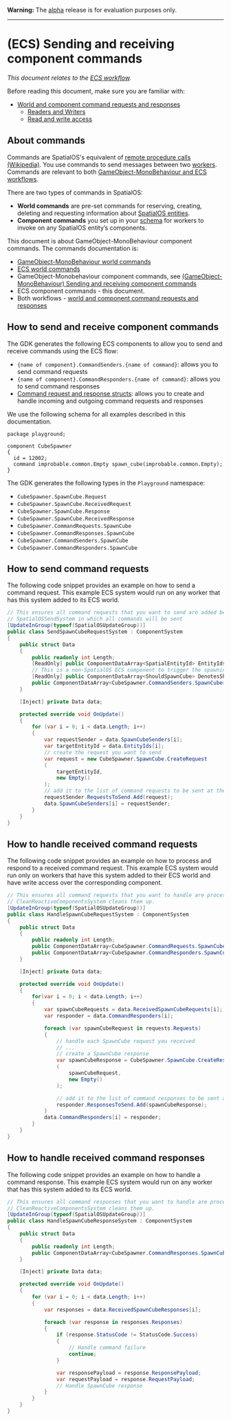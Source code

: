 **Warning:** The [alpha](https://docs.improbable.io/reference/latest/shared/release-policy#maturity-stages) release is for evaluation purposes only.

-----
[//]: # (Doc of docs reference 34)
[//]: # (Tech writer review)
# (ECS) Sending and receiving component commands
 _This document relates to the [ECS workflow](../intro-workflows-spos-entities.md)._

Before reading this document, make sure you are familiar with:
* [World and component command requests and responses](../world-component-commands-requests-responses.md)
  * [Readers and Writers](./readers-writers.md)
  * [Read and write access](./glossary.md#authority)

## About commands
Commands are SpatialOS's equivalent of [remote procedure calls (Wikipedia)](https://en.wikipedia.org/wiki/Remote_procedure_call). You use commands to send messages between two [workers](../workers/workers-in-the-gdk.md). Commands are relevant to both [GameObject-MonoBehaviour and ECS workflows](../intro-workflow-spos-entities.md).<br/>

There are two types of commands in SpatialOS:
* **World commands** are pre-set commands for reserving, creating, deleting and requesting information about [SpatialOS entities](../glossary.md#spatialos-entities).
* **Component commands** you set up in your [schema](../glossary.md#schema) for workers to invoke on any SpatialOS entity’s components. 

This document is about GameObject-MonoBehaviour component commands. The commands documentation is:
* [GameObject-MonoBehaviour world commands](./gomb-world-commands)
* [ECS world commands](../ecs/ecs-world-commands.md)
* GameObject-Monobehaviour component commands, see [(GameObject-MonoBehaviour) Sending and receiving component commands](../gameobject/sending-receiving-commands.md)
* ECS component commands - this document.
* Both workflows - [world and component command requests and responses](../world-component-commands-requests-responses.md)


## How to send and receive component commands
The GDK generates the following ECS components to allow you to send and receive commands using the ECS flow:
  * `{name of component}.CommandSenders.{name of command}`: allows you to send command requests
  * `{name of component}.CommandResponders.{name of command}`: allows you to send command responses
  * [Command request and response structs](): allows you to create and handle incoming and outgoing command requests and responses

We use the following schema for all examples described in this documentation.
```
package playground;

component CubeSpawner
{
  id = 12002;
  command improbable.common.Empty spawn_cube(improbable.common.Empty);
}
```

The GDK generates the following types in the `Playground` namespace:
  * `CubeSpawner.SpawnCube.Request`
  * `CubeSpawner.SpawnCube.ReceivedRequest`
  * `CubeSpawner.SpawnCube.Response`
  * `CubeSpawner.SpawnCube.ReceivedResponse`
  * `CubeSpawner.CommandRequests.SpawnCube`
  * `CubeSpawner.CommandResponses.SpawnCube`
  * `CubeSpawner.CommandSenders.SpawnCube`
  * `CubeSpawner.CommandResponders.SpawnCube`

## How to send command requests

The following code snippet provides an example on how to send a command request.
This example ECS system would run on any worker that has this system added to its ECS world.

```csharp
// This ensures all command requests that you want to send are added before the 
// SpatialOSSendSystem in which all commands will be sent
[UpdateInGroup(typeof(SpatialOSUpdateGroup))]
public class SendSpawnCubeRequestSystem : ComponentSystem
{
    public struct Data
    {
        public readonly int Length;
        [ReadOnly] public ComponentDataArray<SpatialEntityId> EntityIds;
        // This is a non-SpatialOS ECS component to trigger the spawning
        [ReadOnly] public ComponentDataArray<ShouldSpawnCube> DenotesShouldSpawnCube;
        public ComponentDataArray<CubeSpawner.CommandSenders.SpawnCube> SpawnCubeSenders;
    }

    [Inject] private Data data;

    protected override void OnUpdate()
    {
        for (var i = 0; i < data.Length; i++)
        {
            var requestSender = data.SpawnCubeSenders[i];
            var targetEntityId = data.EntityIds[i];
            // create the request you want to send
            var request = new CubeSpawner.SpawnCube.CreateRequest
            (
                targetEntityId,
                new Empty()
            );
            // add it to the list of command requests to be sent at the end of the current update loop
            requestSender.RequestsToSend.Add(request);
            data.SpawnCubeSenders[i] = requestSender;
        }
    }
}
```

## How to handle received command requests

The following code snippet provides an example on how to process and respond to a received command request.
This example ECS system would run only on workers that have this system added to their ECS world and have write access over the corresponding component.

```csharp
// This ensures all command requests that you want to handle are processed before the 
// CleanReactiveComponentsSystem cleans them up.
[UpdateInGroup(typeof(SpatialOSUpdateGroup))]
public class HandleSpawnCubeRequestSystem : ComponentSystem
{
    public struct Data
    {
        public readonly int Length;
        public ComponentDataArray<CubeSpawner.CommandRequests.SpawnCube> ReceivedSpawnCubeRequests;
        public ComponentDataArray<CubeSpawner.CommandResponders.SpawnCube> CommandResponders;
    }

    [Inject] private Data data;

    protected override void OnUpdate()
    {
        for(var i = 0; i < data.Length; i++)
        {
            var spawnCubeRequests = data.ReceivedSpawnCubeRequests[i];
            var responder = data.CommandResponders[i];

            foreach (var spawnCubeRequest in requests.Requests)
            {
                // handle each SpawnCube request you received
                // ...
                // create a SpawnCube response
                var spawnCubeResponse = CubeSpawner.SpawnCube.CreateResponse
                (
                    spawnCubeRequest,
                    new Empty()
                );

                // add it to the list of command responses to be sent at the end of the current update loop
                responder.ResponsesToSend.Add(spawnCubeResponse);
            }
            data.CommandResponders[i] = responder;
        }
    }
}
```

## How to handle received command responses

The following code snippet provides an example on how to handle a command response.
This example ECS system would run on any worker that has this system added to its ECS world.

```csharp
// This ensures all command responses that you want to handle are processed before the 
// CleanReactiveComponentsSystem cleans them up.
[UpdateInGroup(typeof(SpatialOSUpdateGroup))]
public class HandleSpawnCubeResponseSystem : ComponentSystem
{
    public struct Data
    {
        public readonly int Length;
        public ComponentDataArray<CubeSpawner.CommandResponses.SpawnCube> ReceivedSpawnCubeResponses;
    }

    [Inject] private Data data;

    protected override void OnUpdate()
    {
        for (var i = 0; i < data.Length; i++)
        {
            var responses = data.ReceivedSpawnCubeResponses[i];

            foreach (var response in responses.Responses)
            {
                if (response.StatusCode != StatusCode.Success)
                {
                    // Handle command failure
                    continue;
                }

                var responsePayload = response.ResponsePayload; 
                var requestPayload = response.RequestPayload;
                // Handle SpawnCube response
            }
        }
    }
}
